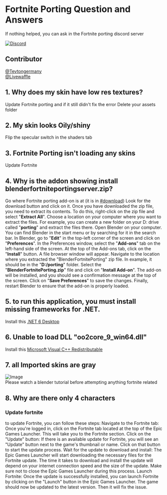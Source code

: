 # Fortnite Porting Question and Answers

If nothing helped, you can ask in the Fortnite porting discord server

[![Discord](https://discord.com/api/guilds/866821077769781249/widget.png?style=shield)](https://discord.gg/DZ5YFXdBA6)
## Contributor
[@Tevtongermany](https://github.com/Tevtongermany)  
[@Livewaffle](https://github.com/Livewaffle)

## 1. Why does my skin have low res textures?    
Update Fortnite porting and if it still
didn't fix the error Delete your assets folder

## 2. My skin looks Oily/shiny   
Flip the specular switch in the shaders tab
  
## 3. Fortnite Porting isn't loading any skins   
Update Fortnite

## 4. Why is the addon showing install blenderfortniteportingserver.zip?   
Go where Fortnite porting add-on is at (it is in [#⁠download](https://discord.gg/DZ5YFXdBA6)) Look for the download button and click on it. Once you have downloaded the zip file, you need to extract its contents. To do this, right-click on the zip file and select "**Extract All**". Choose a location on your computer where you want to extract the files. For example, you can create a new folder on your D: drive called "**porting**" and extract the files there. Open Blender on your computer. You can find Blender in the start menu or by searching for it in the search bar. In Blender, go to "**Edit**" in the top-left corner of the screen and click on "**Preferences**". In the Preferences window, select the "**Add-ons**" tab on the left-hand side of the screen. At the top of the Add-ons tab, click on the "**Install**" button. A file browser window will appear. Navigate to the location where you extracted the "BlenderFortnitePorting" zip file. In example, it should be in the "**D:/porting**" folder. Select the "**BlenderFortnitePorting.zip**" file and click on "**Install Add-on**". The add-on will be installed, and you should see a confirmation message at the top of the screen. Click on "**Save Preferences**" to save the changes. Finally, restart Blender to ensure that the add-on is properly loaded.   

## 5. to run this application, you must install missing frameworks for .NET.
Install this [.NET 6 Desktop](https://dotnet.microsoft.com/en-us/download/dotnet/thank-you/runtime-desktop-6.0.19-windows-x64-installer)  
## 6. Unable to load DLL "oo2core_9_win64.dll"
Install this [Microsoft Visual C++ Redistributable](https://aka.ms/vs/17/release/vc_redist.x64.exe)  
## 7. all Imported skins are gray
![Image](https://i.imgur.com/h0VGsh2.png)  
Please watch a blender tutorial before attempting anything fortnite related

## 8. Why are there only 4 characters
### Update fortnite 
to update Fortnite, you can follow these steps:
Navigate to the Fortnite tab: Once you're logged in, click on the Fortnite tab located at the top of the Epic Games Launcher. This will take you to the Fortnite section. Click on the "Update" button: If there is an available update for Fortnite, you will see an "Update" button next to the game's thumbnail or name. Click on that button to start the update process. Wait for the update to download and install: The Epic Games Launcher will start downloading the necessary files for the Fortnite update. The time it takes to download and install the update will depend on your internet connection speed and the size of the update. Make sure not to close the Epic Games Launcher during this process. Launch Fortnite: Once the update is successfully installed, you can launch Fortnite by clicking on the "Launch" button in the Epic Games Launcher. The game should now be updated to the latest version. Then it will fix the issue.

